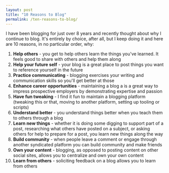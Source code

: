 ```yaml
---
layout: post
title: "10 Reasons to Blog"
permalink: /ten-reasons-to-blog/
---
```


I have been blogging for just over 8 years and recently thought about why I continue to blog. It's entirely by choice, after all, but I keep doing it and here are 10 reasons, in no particular order, why:

1. **Help others** - you get to help others learn the things you've learned. It feels good to share with others and help them along
1. **Help your future self** - your blog is a great place to post things you want to reference yourself in the future
1. **Practice communicating** - blogging exercises your writing and communication skills so you'll get better at those
1. **Enhance career opportunities** - maintaining a blog a is a great way to impress prospective employers by demonstrating expertise and passion
1. **Have fun tweaking** - I find it fun to maintain a blogging platform (tweaking this or that, moving to another platform, setting up tooling or scripts)
1. **Understand better** - you understand things better when you teach them to others through a blog
1. **Learn new things** - whether it is doing some digging to support part of a post, researching what others have posted on a subject, or asking others for help to prepare for a post, you learn new things along the way
1. **Build community** - when people leave a comment or engage through another syndicated platform you can build community and make friends
1. **Own your content** - blogging, as opposed to posting content on other social sites, allows you to centralize and own your own content
1. **Learn from others** - soliciting feedback on a blog allows you to learn from others
